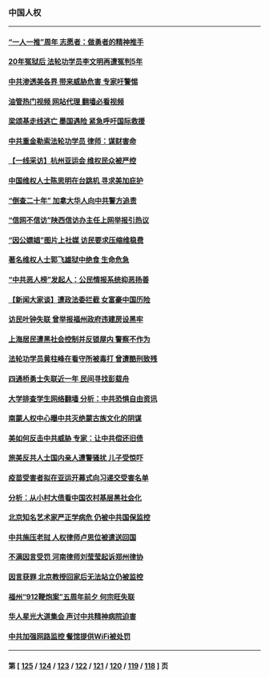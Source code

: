 ### 中国人权
---
#### [“一人一推”周年 志愿者：做勇者的精神推手](../../pages/ncid278/n14080662.md?09251645) 
#### [20年冤狱后 法轮功学员李文明再遭冤判5年](../../pages/ncid278/n14079447.md?09251645) 
#### [中共渗透美各界 带来威胁危害 专家吁警惕](../../pages/ncid278/n14080040.md?09251645) 
#### [油管热门视频 网站代理 翻墙必看视频](http://138.2.39.72:81/youtube.html?epic-marker?09251645)
#### [梁颂基走线逃亡 墨国遇险 紧急呼吁国际救援](../../pages/ncid278/n14079991.md?09251645) 
#### [中共重金勒索法轮功学员 律师：谋财害命](../../pages/ncid278/n14079477.md?09251645) 
#### [【一线采访】杭州亚运会 维权民众被严控](../../pages/ncid278/n14079593.md?09251645) 
#### [中国维权人士陈思明在台跳机 寻求美加庇护](../../pages/ncid278/n14078976.md?09251645) 
#### [“倒查二十年” 加拿大华人向中共警方追责](../../pages/ncid278/n14075217.md?09251645) 
#### [“信网不信访”陕西信访办主任上网举报引热议](../../pages/ncid278/n14078753.md?09251645) 
#### [“因公嫖娼”图片上社媒 访民要求压缩维稳费](../../pages/ncid278/n14078677.md?09251645) 
#### [著名维权人士郭飞雄狱中绝食 生命危急](../../pages/ncid278/n14078362.md?09251645) 
#### [“中共恶人榜”发起人：公民情报系统抑恶扬善](../../pages/ncid278/n14078029.md?09251645) 
#### [【新闻大家谈】遭政法委拦截 女富豪中国历险](../../pages/ncid278/n14077770.md?09251645) 
#### [访民叶钟失联 曾举报福州政府违建房设黑牢](../../pages/ncid278/n14077800.md?09251645) 
#### [上海居民遭黑社会控制并反锁屋内 警察不作为](../../pages/ncid278/n14077716.md?09251645) 
#### [法轮功学员黄柱峰在看守所被毒打 曾遭酷刑致残](../../pages/ncid278/n14077119.md?09251645) 
#### [四通桥勇士失联近一年 民间寻找彭载舟](../../pages/ncid278/n14076997.md?09251645) 
#### [大学排查学生网络翻墙 分析：中共恐惧自由资讯](../../pages/ncid278/n14076988.md?09251645) 
#### [南蒙人权中心曝中共灭绝蒙古族文化的阴谋](../../pages/ncid278/n14076767.md?09251645) 
#### [美如何反击中共威胁 专家：让中共偿还旧债](../../pages/ncid278/n14076512.md?09251645) 
#### [旅美反共人士国内亲人遭警骚扰 儿子受惊吓](../../pages/ncid278/n14075238.md?09251645) 
#### [疫苗受害者拟在亚运开幕式向习递交受害名单](../../pages/ncid278/n14074920.md?09251645) 
#### [分析：从小村大债看中国农村基层黑社会化](../../pages/ncid278/n14074789.md?09251645) 
#### [北京知名艺术家严正学病危 仍被中共国保监控](../../pages/ncid278/n14074712.md?09251645) 
#### [中共施压老挝 人权律师卢思位被遣送回国](../../pages/ncid278/n14074014.md?09251645) 
#### [不满因言受罚 河南律师刘莹莹起诉郑州律协](../../pages/ncid278/n14073445.md?09251645) 
#### [因言获罪 北京教授回家后无法站立仍被监控](../../pages/ncid278/n14072705.md?09251645) 
#### [福州“912鞭炮案”五周年前夕 何宗旺失联](../../pages/ncid278/n14071786.md?09251645) 
#### [华人星光大道集会 声讨中共精神病院迫害](../../pages/ncid278/n14071782.md?09251645) 
#### [中共加强网路监控 餐馆提供WiFi被处罚](../../pages/ncid278/n14071345.md?09251645) 

---
#### 第 [ [125](./125.md?09251645) / [124](./124.md?09251645) / [123](./123.md?09251645) / [122](./122.md?09251645) / [121](./121.md?09251645) / [120](./120.md?09251645) / [119](./119.md?09251645) / [118](./118.md?09251645) ] 页
